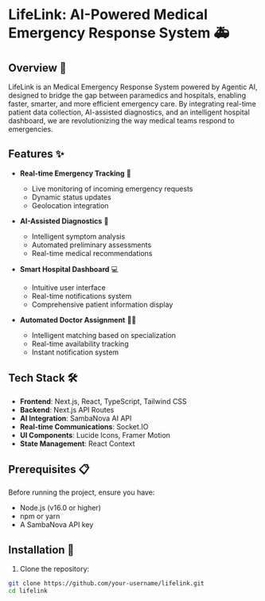 # LifeLink: AI-Powered Medical Emergency Response System 🚑

## Overview 🌟
LifeLink is an Medical Emergency Response System powered by Agentic AI, designed to bridge the gap between paramedics and hospitals, enabling faster, smarter, and more efficient emergency care. By integrating real-time patient data collection, AI-assisted diagnostics, and an intelligent hospital dashboard, we are revolutionizing the way medical teams respond to emergencies.

## Features ✨

- **Real-time Emergency Tracking** 📍
  - Live monitoring of incoming emergency requests
  - Dynamic status updates
  - Geolocation integration

- **AI-Assisted Diagnostics** 🧠
  - Intelligent symptom analysis
  - Automated preliminary assessments
  - Real-time medical recommendations

- **Smart Hospital Dashboard** 💻
  - Intuitive user interface
  - Real-time notifications system
  - Comprehensive patient information display

- **Automated Doctor Assignment** 👨‍⚕️
  - Intelligent matching based on specialization
  - Real-time availability tracking
  - Instant notification system

## Tech Stack 🛠️

- **Frontend**: Next.js, React, TypeScript, Tailwind CSS
- **Backend**: Next.js API Routes
- **AI Integration**: SambaNova AI API
- **Real-time Communications**: Socket.IO
- **UI Components**: Lucide Icons, Framer Motion
- **State Management**: React Context

## Prerequisites 📋

Before running the project, ensure you have:
- Node.js (v16.0 or higher)
- npm or yarn
- A SambaNova API key

## Installation 🚀

1. Clone the repository:
```bash
git clone https://github.com/your-username/lifelink.git
cd lifelink
